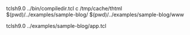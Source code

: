 tclsh9.0 ../bin/compiledir.tcl c /tmp/cache/thtml $(pwd)/../examples/sample-blog/ $(pwd)/../examples/sample-blog/www

tclsh9.0 ../examples/sample-blog/app.tcl